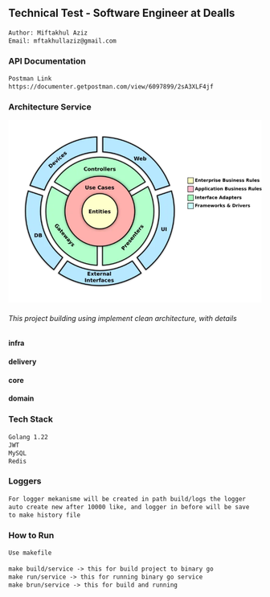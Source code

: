 ## Technical Test - Software Engineer at Dealls

        
    Author: Miftakhul Aziz
    Email: mftakhullaziz@gmail.com

### API Documentation

    Postman Link
    https://documenter.getpostman.com/view/6097899/2sA3XLF4jf

### Architecture Service

![img.png](img.png)

###### This project building using implement clean architecture, with details

#### infra

#### delivery

#### core

#### domain


### Tech Stack
    Golang 1.22
    JWT
    MySQL
    Redis

### Loggers
    For logger mekanisme will be created in path build/logs the logger 
    auto create new after 10000 like, and logger in before will be save 
    to make history file


### How to Run
    
    Use makefile
    
    make build/service -> this for build project to binary go
    make run/service -> this for running binary go service
    make brun/service -> this for build and running

